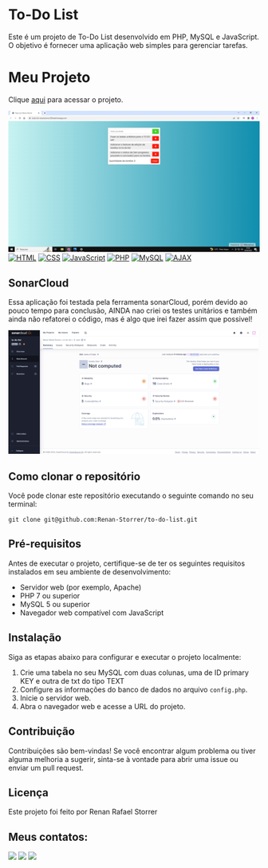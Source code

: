 # To-Do List

Este é um projeto de To-Do List desenvolvido em PHP, MySQL e JavaScript. O objetivo é fornecer uma aplicação web simples para gerenciar tarefas.

# Meu Projeto

Clique <a href="https://todo-list-renanstorrer.000webhostapp.com/" target="_blank">aqui</a> para acessar o projeto.

![todolist](imagens/todolist.png)
[![HTML](https://img.shields.io/badge/-HTML-orange)](#)
[![CSS](https://img.shields.io/badge/-CSS-blue)](#)
[![JavaScript](https://img.shields.io/badge/-JavaScript-yellow)](#)
[![PHP](https://img.shields.io/badge/-PHP-purple)](#)
[![MySQL](https://img.shields.io/badge/-MySQL-blueviolet)](#)
[![AJAX](https://img.shields.io/badge/-AJAX-green)](#)

## SonarCloud

Essa aplicação foi testada pela ferramenta sonarCloud, porém devido ao pouco tempo para conclusão, AINDA nao criei os testes unitários e também ainda não refatorei o código, mas é algo que irei fazer assim que possivel! 


![sonarCloud](imagens/sonarCloud-todolist.png)

## Como clonar o repositório

Você pode clonar este repositório executando o seguinte comando no seu terminal:

```shell
git clone git@github.com:Renan-Storrer/to-do-list.git
````



## Pré-requisitos

Antes de executar o projeto, certifique-se de ter os seguintes requisitos instalados em seu ambiente de desenvolvimento:

- Servidor web (por exemplo, Apache)
- PHP 7 ou superior
- MySQL 5 ou superior
- Navegador web compatível com JavaScript

## Instalação

Siga as etapas abaixo para configurar e executar o projeto localmente:

1. Crie uma tabela no seu MySQL com duas colunas, uma de ID primary KEY e outra de txt do tipo TEXT
2. Configure as informações do banco de dados no arquivo `config.php`.
3. Inicie o servidor web.
4. Abra o navegador web e acesse a URL do projeto.

## Contribuição

Contribuições são bem-vindas! Se você encontrar algum problema ou tiver alguma melhoria a sugerir, sinta-se à vontade para abrir uma issue ou enviar um pull request.

## Licença

Este projeto foi feito por Renan Rafael Storrer

## Meus contatos:

<div> 
  <a href = "mailto:storrerrenan@gmail.com"><img src="https://img.shields.io/badge/-Gmail-%23333?style=for-the-badge&logo=gmail&logoColor=white" target="_blank"></a>
  <a href="https://www.linkedin.com/in/renanstorrer" target="_blank"><img src="https://img.shields.io/badge/-LinkedIn-%230077B5?style=for-the-badge&logo=linkedin&logoColor=white" target="_blank"></a> 
  <a href="http://api.whatsapp.com/send?1=pt_BR&phone=5541995843212" target="_blank"><img src="https://img.shields.io/badge/WhatsApp-25D366?style=for-the-badge&logo=whatsapp&logoColor=white" target="_blank"></a>
</div>


